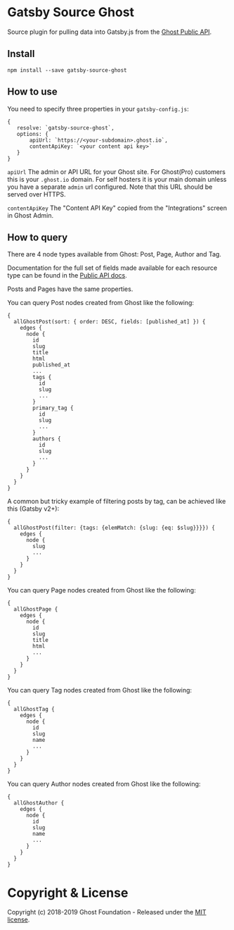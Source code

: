 # Gatsby Source Ghost

Source plugin for pulling data into Gatsby.js from the [Ghost Public API](https://docs.ghost.org/api/).

## Install

`npm install --save gatsby-source-ghost`

## How to use

You need to specify three properties in your `gatsby-config.js`:

```
{
   resolve: `gatsby-source-ghost`,
   options: {
       apiUrl: `https://<your-subdomain>.ghost.io`,
       contentApiKey: `<your content api key>`
   }
}
```

`apiUrl`
 The admin or API URL for your Ghost site. For Ghost(Pro) customers this is your `.ghost.io` domain. For self hosters it is your main domain unless you have a separate `admin` url configured. Note that this URL should be served over HTTPS.

`contentApiKey`
The "Content API Key" copied from the "Integrations" screen in Ghost Admin.


## How to query

There are 4 node types available from Ghost: Post, Page, Author and Tag.

Documentation for the full set of fields made available for each resource type can be found in the [Public API docs](https://api.ghost.org/docs/post).

Posts and Pages have the same properties.

You can query Post nodes created from Ghost like the following:

```
{
  allGhostPost(sort: { order: DESC, fields: [published_at] }) {
    edges {
      node {
        id
        slug
        title
        html
        published_at
        ...
        tags {
          id
          slug
          ...
        }
        primary_tag {
          id
          slug
          ...
        }
        authors {
          id
          slug
          ...
        }
      }
    }
  }
}
```

A common but tricky example of filtering posts by tag, can be achieved like this (Gatsby v2+):

```
{
  allGhostPost(filter: {tags: {elemMatch: {slug: {eq: $slug}}}}) {
    edges {
      node {
        slug
        ...
      }
    }
  }
}
```

You can query Page nodes created from Ghost like the following:

```
{
  allGhostPage {
    edges {
      node {
        id
        slug
        title
        html
        ...
      }
    }
  }
}
```

You can query Tag nodes created from Ghost like the following:

```
{
  allGhostTag {
    edges {
      node {
        id
        slug
        name
        ...
      }
    }
  }
}
```

You can query Author nodes created from Ghost like the following:

```
{
  allGhostAuthor {
    edges {
      node {
        id
        slug
        name
        ...
      }
    }
  }
}
```



# Copyright & License

Copyright (c) 2018-2019 Ghost Foundation - Released under the [MIT license](LICENSE).
